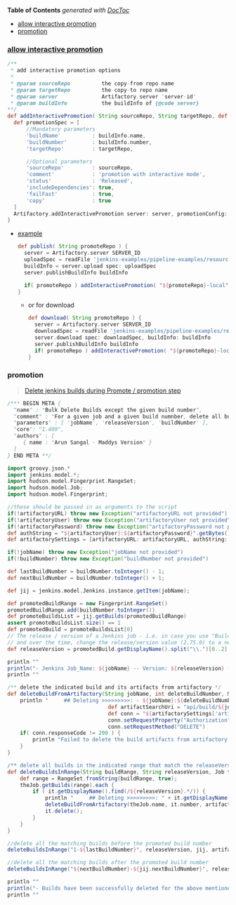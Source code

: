 <!-- START doctoc generated TOC please keep comment here to allow auto update -->
<!-- DON'T EDIT THIS SECTION, INSTEAD RE-RUN doctoc TO UPDATE -->
**Table of Contents**  *generated with [DocToc](https://github.com/thlorenz/doctoc)*

- [allow interactive promotion](#allow-interactive-promotion)
- [promotion](#promotion)

<!-- END doctoc generated TOC please keep comment here to allow auto update -->


### [allow interactive promotion](https://www.jfrog.com/confluence/display/JFROG/Scripted+Pipeline+Syntax#ScriptedPipelineSyntax-AllowingInteractivePromotionforPublishedBuilds)
```groovy
/**
 * add interactive promotion options
 *
 * @param sourceRepo          the copy-from repo name
 * @param targetRepo          the copy-to repo name
 * @param server              Artifactory.server 'server-id'
 * @param buildInfo           the buildInfo of {@code server}
**/
def addInteractivePromotion( String sourceRepo, String targetRepo, def server, def buildInfo ) {
  def promotionSpec = [
      //Mandatory parameters
      'buildName'          : buildInfo.name,
      'buildNumber'        : buildInfo.number,
      'targetRepo'         : targetRepo,

      //Optional parameters
      'sourceRepo'         : sourceRepo,
      'comment'            : 'promotion with interactive mode',
      'status'             : 'Released',
      'includeDependencies': true,
      'failFast'           : true,
      'copy'               : true
  ]
  Artifactory.addInteractivePromotion server: server, promotionConfig: promotionSpec, displayName: 'promote me'
}
```

- [example](https://raw.githubusercontent.com/jfrog/project-examples/master/jenkins-examples/pipeline-examples/scripted-examples/promotion-example/Jenkinsfile)
  ```groovy
  def publish( String promoteRepo ) {
    server = Artifactory.server SERVER_ID
    uploadSpec = readFile 'jenkins-examples/pipeline-examples/resources/props-upload.json' 
    buildInfo = server.upload spec: uploadSpec
    server.publishBuildInfo buildInfo

    if( promoteRepo ) addInteractivePromotion( "${promoteRepo}-local", promoteRepo, server, buildInfo )
  }
  ```
  - or for download
    ```groovy
    def download( String promoteRepo ) {
      server = Artifactory.server SERVER_ID 
      downloadSpec = readFile 'jenkins-examples/pipeline-examples/resources/props-download.json'
      server.download spec: downloadSpec, buildInfo: buildInfo
      server.publishBuildInfo buildInfo
      if( promoteRepo ) addInteractivePromotion( "${promoteRepo}-local", promoteRepo, server, buildInfo )
    }
    ```

### promotion
> [Delete jenkins builds during Promote / promotion step](https://stackoverflow.com/a/18992627/2940319)

<!--sec data-title="promot" data-id="section0" data-show=true data-collapse=true ces-->
```groovy
/*** BEGIN META {
  "name" : "Bulk Delete Builds except the given build number",
  "comment" : "For a given job and a given build numnber, delete all builds of a given release version (M.m.interim) only and except the user provided one. Sometimes a Jenkins job use Build Name setter plugin and same job generates 2.75.0.1 and 2.76.0.43",
  "parameters" : [ 'jobName', 'releaseVersion', 'buildNumber' ],
  "core": "1.409",
  "authors" : [
     { name : "Arun Sangal - Maddys Version" }
  ]
} END META **/

import groovy.json.*
import jenkins.model.*;
import hudson.model.Fingerprint.RangeSet;
import hudson.model.Job;
import hudson.model.Fingerprint;

//these should be passed in as arguments to the script
if(!artifactoryURL) throw new Exception("artifactoryURL not provided")
if(!artifactoryUser) throw new Exception("artifactoryUser not provided")
if(!artifactoryPassword) throw new Exception("artifactoryPassword not provided")
def authString = "${artifactoryUser}:${artifactoryPassword}".getBytes().encodeBase64().toString()
def artifactorySettings = [artifactoryURL: artifactoryURL, authString: authString]

if(!jobName) throw new Exception("jobName not provided")
if(!buildNumber) throw new Exception("buildNumber not provided")

def lastBuildNumber = buildNumber.toInteger() - 1;
def nextBuildNumber = buildNumber.toInteger() + 1;

def jij = jenkins.model.Jenkins.instance.getItem(jobName);

def promotedBuildRange = new Fingerprint.RangeSet()
promotedBuildRange.add(buildNumber.toInteger())
def promoteBuildsList = jij.getBuilds(promotedBuildRange)
assert promoteBuildsList.size() == 1
def promotedBuild = promoteBuildsList[0]
// The release / version of a Jenkins job - i.e. in case you use "Build name" setter plugin in Jenkins for getting builds like 2.75.0.1, 2.75.0.2, .. , 2.75.0.15 etc.
// and over the time, change the release/version value (2.75.0) to a newer value i.e. 2.75.1 or 2.76.0 and start builds of this new release/version from #1 onwards.
def releaseVersion = promotedBuild.getDisplayName().split("\\.")[0..2].join(".")

println ""
println("- Jenkins Job_Name: ${jobName} -- Version: ${releaseVersion} -- Keep Build Number: ${buildNumber}");
println ""

/** delete the indicated build and its artifacts from artifactory */
def deleteBuildFromArtifactory(String jobName, int deleteBuildNumber, Map<String, String> artifactorySettings){
    println "     ## Deleting >>>>>>>>>: - ${jobName}:${deleteBuildNumber} from artifactory"
                                def artifactSearchUri = "api/build/${jobName}?buildNumbers=${deleteBuildNumber}&artifacts=1"
                                def conn = "${artifactorySettings['artifactoryURL']}/${artifactSearchUri}".toURL().openConnection()
                                conn.setRequestProperty("Authorization", "Basic " + artifactorySettings['authString']);
                                conn.setRequestMethod("DELETE")
    if( conn.responseCode != 200 ) {
        println "Failed to delete the build artifacts from artifactory for ${jobName}/${deleteBuildNumber}: ${conn.responseCode} - ${conn.responseMessage}"
    }
}

/** delete all builds in the indicated range that match the releaseVersion */
def deleteBuildsInRange(String buildRange, String releaseVersion, Job theJob, Map<String, String> artifactorySettings){
    def range = RangeSet.fromString(buildRange, true);
    theJob.getBuilds(range).each {
        if ( it.getDisplayName().find(/${releaseVersion}.*/)) {
            println "     ## Deleting >>>>>>>>>: " + it.getDisplayName();
            deleteBuildFromArtifactory(theJob.name, it.number, artifactorySettings)
            it.delete();
        }
    }
}

//delete all the matching builds before the promoted build number
deleteBuildsInRange("1-${lastBuildNumber}", releaseVersion, jij, artifactorySettings)

//delete all the matching builds after the promoted build number
deleteBuildsInRange("${nextBuildNumber}-${jij.nextBuildNumber}", releaseVersion, jij, artifactorySettings)

println ""
println("- Builds have been successfully deleted for the above mentioned release: ${releaseVersion}")
println ""
```
<!--endsec-->
